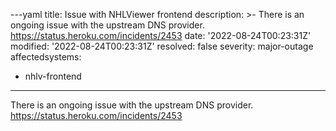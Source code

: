---yaml
title: Issue with NHLViewer frontend
description: >-
  There is an ongoing issue with the upstream DNS provider.
  https://status.heroku.com/incidents/2453
date: '2022-08-24T00:23:31Z'
modified: '2022-08-24T00:23:31Z'
resolved: false
severity: major-outage
affectedsystems:
  - nhlv-frontend
---
There is an ongoing issue with the upstream DNS provider. https://status.heroku.com/incidents/2453

